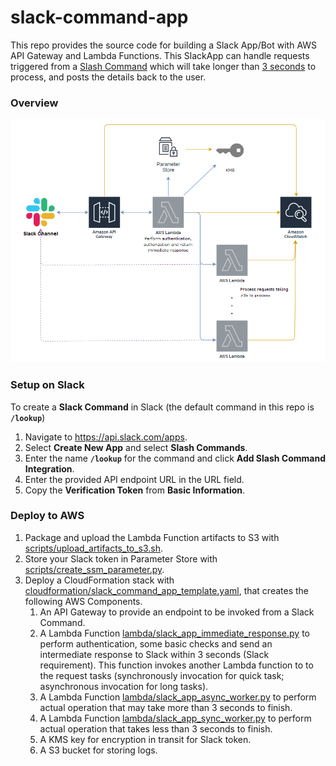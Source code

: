 # slack-command-app

This repo provides the source code for building a Slack App/Bot with AWS API Gateway and Lambda Functions.
This SlackApp can handle requests triggered from a [Slash Command](https://api.slack.com/interactivity/slash-commands) which will take longer than [3 seconds](https://api.slack.com/events-api) to process, and posts the details back to the user.

### Overview

![Architecture](doc/SlackApp-ArchitectureOverview.png)

### Setup on Slack

To create a **Slack Command** in Slack (the default command in this repo is **`/lookup`**)
1. Navigate to https://api.slack.com/apps.
2. Select **Create New App** and select **Slash Commands**.
3. Enter the name **`/lookup`** for the command and click **Add Slash Command Integration**.
4. Enter the provided API endpoint URL in the URL field.
5. Copy the **Verification Token** from **Basic Information**.

### Deploy to AWS

1. Package and upload the Lambda Function artifacts to S3 with [scripts/upload_artifacts_to_s3.sh](scripts/upload_artifacts_to_s3.sh).
1. Store your Slack token in Parameter Store with [scripts/create_ssm_parameter.py](scripts/create_ssm_parameter.py).
3. Deploy a CloudFormation stack with [cloudformation/slack_command_app_template.yaml](cloudformation/slack_command_app_template.yaml), that creates the following AWS Components.
    1. An API Gateway to provide an endpoint to be invoked from a Slack Command.
    2. A Lambda Function [lambda/slack_app_immediate_response.py](lambda/slack_app_immediate_response.py) to perform authentication, some basic checks and send an intermediate response to Slack within 3 seconds (Slack requirement). This function invokes another Lambda function to to the request tasks (synchronously invocation for quick task; asynchronous invocation for long tasks).
    3. A Lambda Function [lambda/slack_app_async_worker.py](lambda/slack_app_async_worker.py) to perform actual operation that may take more than 3 seconds to finish.
    4. A Lambda Function [lambda/slack_app_sync_worker.py](lambda/slack_app_sync_worker.py) to perform actual operation that takes less than 3 seconds to finish.
    5. A KMS key for encryption in transit for Slack token.
    6. A S3 bucket for storing logs.
